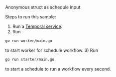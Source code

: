 Anonymous struct as schedule input 

Steps to run this sample:
1) Run a [Temporal service](https://github.com/temporalio/samples-go/tree/main/#how-to-use).
2) Run 
``` bash
go run worker/main.go 
```
to start worker for schedule workflow.
3) Run
``` bash
go run starter/main.go
```
to start a schedule to run a workflow every second.
